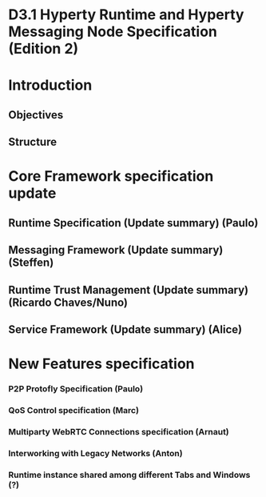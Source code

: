 D3.1 Hyperty Runtime and Hyperty Messaging Node Specification (Edition 2)
=======================================================

Introduction
============

Objectives
----------

Structure
---------

Core Framework specification update
=======================================================

Runtime Specification (Update summary) (Paulo)
---------

Messaging Framework (Update summary) (Steffen)
---------

Runtime Trust Management (Update summary) (Ricardo Chaves/Nuno)
---------

Service Framework (Update summary) (Alice)
---------

New Features specification
=======================================================

### P2P Protofly Specification (Paulo)

### QoS Control specification  (Marc)

### Multiparty WebRTC Connections specification  (Arnaut)

### Interworking with Legacy Networks (Anton)

### Runtime instance shared among different Tabs and Windows (?)

